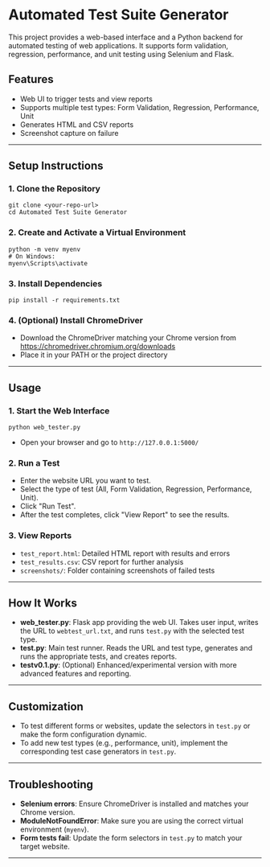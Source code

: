 # Automated Test Suite Generator

This project provides a web-based interface and a Python backend for automated testing of web applications. It supports form validation, regression, performance, and unit testing using Selenium and Flask.

## Features
- Web UI to trigger tests and view reports
- Supports multiple test types: Form Validation, Regression, Performance, Unit
- Generates HTML and CSV reports
- Screenshot capture on failure

---

## Setup Instructions

### 1. Clone the Repository
```
git clone <your-repo-url>
cd Automated Test Suite Generator
```

### 2. Create and Activate a Virtual Environment
```
python -m venv myenv
# On Windows:
myenv\Scripts\activate
```

### 3. Install Dependencies
```
pip install -r requirements.txt
```

### 4. (Optional) Install ChromeDriver
- Download the ChromeDriver matching your Chrome version from https://chromedriver.chromium.org/downloads
- Place it in your PATH or the project directory

---

## Usage

### 1. Start the Web Interface
```
python web_tester.py
```
- Open your browser and go to `http://127.0.0.1:5000/`

### 2. Run a Test
- Enter the website URL you want to test.
- Select the type of test (All, Form Validation, Regression, Performance, Unit).
- Click "Run Test".
- After the test completes, click "View Report" to see the results.

### 3. View Reports
- `test_report.html`: Detailed HTML report with results and errors
- `test_results.csv`: CSV report for further analysis
- `screenshots/`: Folder containing screenshots of failed tests

---

## How It Works

- **web_tester.py**: Flask app providing the web UI. Takes user input, writes the URL to `webtest_url.txt`, and runs `test.py` with the selected test type.
- **test.py**: Main test runner. Reads the URL and test type, generates and runs the appropriate tests, and creates reports.
- **testv0.1.py**: (Optional) Enhanced/experimental version with more advanced features and reporting.

---

## Customization
- To test different forms or websites, update the selectors in `test.py` or make the form configuration dynamic.
- To add new test types (e.g., performance, unit), implement the corresponding test case generators in `test.py`.

---

## Troubleshooting
- **Selenium errors**: Ensure ChromeDriver is installed and matches your Chrome version.
- **ModuleNotFoundError**: Make sure you are using the correct virtual environment (`myenv`).
- **Form tests fail**: Update the form selectors in `test.py` to match your target website.

---
